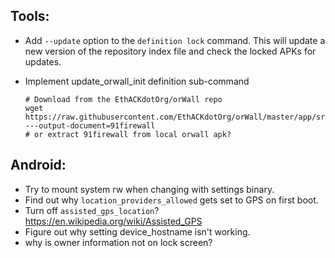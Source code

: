 
## Tools:
*   Add `--update` option to the `definition lock` command. This will update a new
    version of the repository index file and check the locked APKs for updates.
*   Implement update_orwall_init definition sub-command

    ```
    # Download from the EthACKdotOrg/orWall repo
    wget https://raw.githubusercontent.com/EthACKdotOrg/orWall/master/app/src/main/res/raw/userinit.sh ---output-document=91firewall
    # or extract 91firewall from local orwall apk?
    ```


## Android:
*   Try to mount system rw when changing with settings binary.
*   Find out why `location_providers_allowed` gets set to GPS on first
    boot.
*   Turn off `assisted_gps_location`? https://en.wikipedia.org/wiki/Assisted_GPS
*   Figure out why setting device_hostname isn't working.
*   why is owner information not on lock screen?
